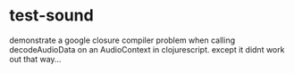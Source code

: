 # test-sound

demonstrate a google closure compiler problem when calling decodeAudioData on an AudioContext in clojurescript. except it didnt work out that way...
